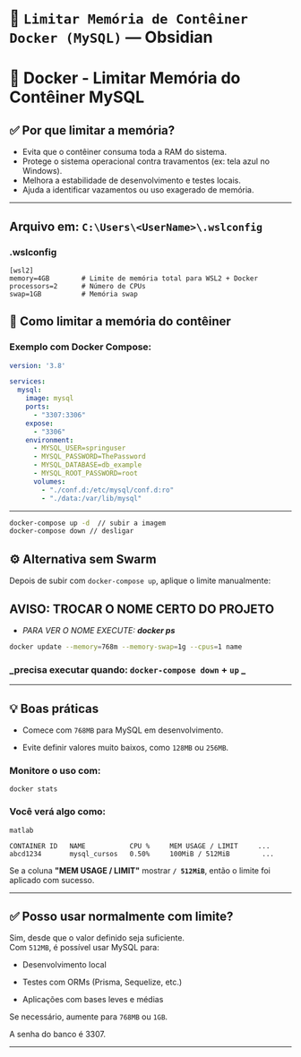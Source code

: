 # 📄 `Limitar Memória de Contêiner Docker (MySQL)` — Obsidian

# 🐳 Docker - Limitar Memória do Contêiner MySQL

## ✅ Por que limitar a memória?
- Evita que o contêiner consuma toda a RAM do sistema.
- Protege o sistema operacional contra travamentos (ex: tela azul no Windows).
- Melhora a estabilidade de desenvolvimento e testes locais.
- Ajuda a identificar vazamentos ou uso exagerado de memória.

---
## Arquivo em: `C:\Users\<UserName>\.wslconfig`
### .wslconfig
```
[wsl2]
memory=4GB        # Limite de memória total para WSL2 + Docker
processors=2      # Número de CPUs
swap=1GB          # Memória swap
```

## 🧠 Como limitar a memória do contêiner

### Exemplo com Docker Compose:
```yaml
version: '3.8'

services:
  mysql:
    image: mysql
    ports:
      - "3307:3306"
    expose:
      - "3306"
    environment:
      - MYSQL_USER=springuser
      - MYSQL_PASSWORD=ThePassword
      - MYSQL_DATABASE=db_example
      - MYSQL_ROOT_PASSWORD=root
      volumes:
        - "./conf.d:/etc/mysql/conf.d:ro"
        - "./data:/var/lib/mysql"
````

---
```bash
docker-compose up -d  // subir a imagem
docker-compose down // desligar
```

## ⚙️ Alternativa sem Swarm

Depois de subir com `docker-compose up`, aplique o limite manualmente:
## **AVISO: TROCAR O NOME CERTO DO PROJETO**
 - _PARA VER O NOME EXECUTE: **docker ps**_

```bash
docker update --memory=768m --memory-swap=1g --cpus=1 name
```

### _precisa executar quando: `docker-compose down` + `up` _
---

## 💡 Boas práticas

- Comece com `768MB` para MySQL em desenvolvimento.
    
- Evite definir valores muito baixos, como `128MB` ou `256MB`.
    
### Monitore o uso com:    
```
docker stats
```
### Você verá algo como:
```
matlab

CONTAINER ID   NAME           CPU %     MEM USAGE / LIMIT     ...
abcd1234       mysql_cursos   0.50%     100MiB / 512MiB        ...
```
Se a coluna **"MEM USAGE / LIMIT"** mostrar **`/ 512MiB`**, então o limite foi aplicado com sucesso. 

---
## ✅ Posso usar normalmente com limite?

Sim, desde que o valor definido seja suficiente.  
Com `512MB`, é possível usar MySQL para:

- Desenvolvimento local
    
- Testes com ORMs (Prisma, Sequelize, etc.)
    
- Aplicações com bases leves e médias
    

Se necessário, aumente para `768MB` ou `1GB`.

A senha do banco é 3307.

---